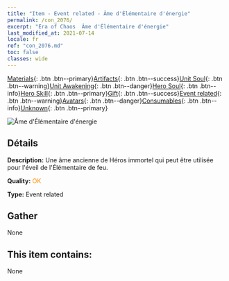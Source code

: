 ```yaml
---
title: "Item - Event related - Âme d'Élémentaire d'énergie"
permalink: /con_2076/
excerpt: "Era of Chaos  Âme d'Élémentaire d'énergie"
last_modified_at: 2021-07-14
locale: fr
ref: "con_2076.md"
toc: false
classes: wide
---
```

 [Materials](/ItemsFR/){: .btn .btn--primary}[Artifacts](/ItemsFR/Artifacts/){: .btn .btn--success}[Unit Soul](/ItemsFR/UnitSoul/){: .btn .btn--warning}[Unit Awakening](/ItemsFR/UnitAwakening/){: .btn .btn--danger}[Hero Soul](/ItemsFR/HeroSoul/){: .btn .btn--info}[Hero Skill](/ItemsFR/HeroSkill/){: .btn .btn--primary}[Gift](/ItemsFR/Gift/){: .btn .btn--success}[Event related](/ItemsFR/Events/){: .btn .btn--warning}[Avatars](/ItemsFR/Avatars/){: .btn .btn--danger}[Consumables](/ItemsFR/Consumables/){: .btn .btn--info}[Unknown](/ItemsFR/Unknown/){: .btn .btn--primary}

 ![Âme d'Élémentaire d'énergie](/images/t/juexing_904.png)

## Détails
 **Description:** Une âme ancienne de Héros immortel qui peut être utilisée pour l'éveil de l'Élémentaire de feu.

 **Quality:** <span style="color: #FF8C00">OK</span>

 **Type:** Event related

## Gather

  None

## This item contains:

  None

